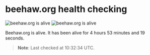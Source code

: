 # beehaw.org health checking

![beehaw.org is alive](https://img.shields.io/badge/Beehaw_API-alive-brightgreen.svg?style=flat-square)
![beehaw.org is alive](https://img.shields.io/badge/Beehaw_Web-alive-brightgreen.svg?style=flat-square)

Beehaw.org is alive.
It has been alive for 4 hours 53 minutes and 19 seconds.

> **Note**: Last checked at 10:32:34 UTC.

<!-- TODO: sparkline -->
